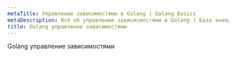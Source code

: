 ```yaml
---
metaTitle: Управление зависимостями в Golang | Golang Basics
metaDescription: Всё об управлении зависисмостями в Golang | База знаний PurpleSchool
title: Golang управление зависимостями
---
```


Golang управление зависимостями
